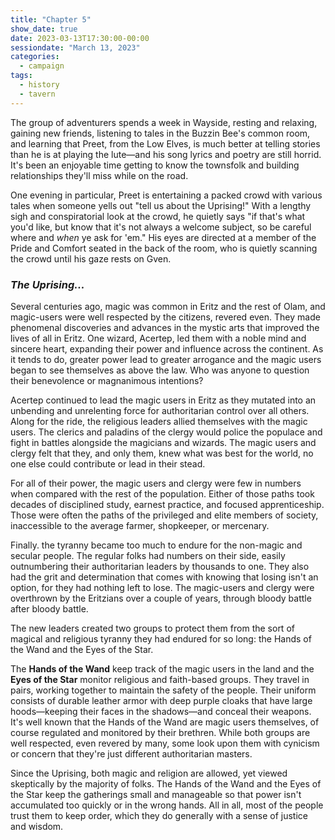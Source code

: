 ```yaml
---
title: "Chapter 5"
show_date: true
date: 2023-03-13T17:30:00-00:00
sessiondate: "March 13, 2023"
categories:
  - campaign
tags:
  - history
  - tavern
---
```


The group of adventurers spends a week in Wayside, resting and relaxing, gaining new friends,
listening to tales in the Buzzin Bee's common room, and learning that Preet, from the Low Elves,
is much better at telling stories than he is at playing the lute—and his song lyrics and poetry
are still horrid. It's been an enjoyable time getting to know the townsfolk and building
relationships they'll miss while on the road.

One evening in particular, Preet is entertaining a packed crowd with various tales when
someone yells out "tell us about the Uprising!" With a lengthy sigh and conspiratorial look at
the crowd, he quietly says "if that's what you'd like, but know that it's not always a welcome
subject, so be careful where and *when* ye ask for 'em." His eyes are directed at a member of
the Pride and Comfort seated in the back of the room, who is quietly scanning the crowd until
his gaze rests on Gven.

### _The Uprising..._

Several centuries ago, magic was common in Eritz and the rest of Olam, and magic-users were
well respected by the citizens, revered even. They made phenomenal discoveries and advances in
the mystic arts that improved the lives of all in Eritz. One wizard, Acertep, led them with
a noble mind and sincere heart, expanding their power and influence across the continent. As
it tends to do, greater power lead to greater arrogance and the magic users began to see
themselves as above the law. Who was anyone to question their benevolence or magnanimous
intentions?

Acertep continued to lead the magic users in Eritz as they mutated into an unbending and
unrelenting force for authoritarian control over all others. Along for the ride, the religious
leaders allied themselves with the magic users. The clerics and paladins of the clergy would
police the populace and fight in battles alongside the magicians and wizards. The magic users
and clergy felt that they, and only them, knew what was best for the world, no one else could
contribute or lead in their stead.

For all of their power, the magic users and clergy were few in numbers when compared with
the rest of the population. Either of those paths took decades of disciplined study, earnest
practice, and focused apprenticeship. Those were often the paths of the privileged and
elite members of society, inaccessible to the average farmer, shopkeeper, or mercenary.

Finally. the tyranny became too much to endure for the non-magic and secular people. The
regular folks had numbers on their side, easily outnumbering their authoritarian leaders by
thousands to one. They also had the grit and determination that comes with knowing that
losing isn't an option, for they had nothing left to lose. The magic-users and clergy were
overthrown by the Eritzians over a couple of years, through bloody battle after bloody battle.

The new leaders created two groups to protect them from the sort of magical and religious
tyranny they had endured for so long: the Hands of the Wand and the Eyes of the Star.

The **Hands of the Wand** keep track of the magic users in the land and the **Eyes of the Star**
monitor religious and faith-based groups. They travel in pairs, working together to maintain
the safety of the people. Their uniform consists of durable leather armor with deep purple cloaks
that have large hoods—keeping their faces in the shadows—and conceal their weapons. It's
well known that the Hands of the Wand are magic users themselves, of course regulated and
monitored by their brethren. While both groups are well respected, even revered by many, some look
upon them with cynicism or concern that they're just different authoritarian masters.

Since the Uprising, both magic and religion are allowed, yet viewed skeptically by the
majority of folks. The Hands of the Wand and the Eyes of the Star keep the gatherings
small and manageable so that power isn't accumulated too quickly or in the wrong hands.
All in all, most of the people trust them to keep order, which they do generally with a
sense of justice and wisdom.



